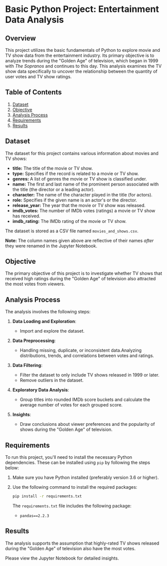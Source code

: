 # Basic Python Project: Entertainment Data Analysis

## Overview

This project utilizes the basic fundamentals of Python to explore movie and TV show data from the entertainment industry. Its primary objective is to analyze trends during the "Golden Age" of television, which began in 1999 with *The Sopranos* and continues to this day. This analysis examines the TV show data specifically to uncover the relationship between the quantity of user votes and TV show ratings. 

## Table of Contents

1. [Dataset](#dataset)
2. [Objective](#objective)
3. [Analysis Process](#analysis-process)
4. [Requirements](#requirements)
5. [Results](#results)

## Dataset <a id="dataset"></a>

The dataset for this project contains various information about movies and TV shows:

- **title:** The title of the movie or TV show. 
- **type:** Specifies if the record is related to a movie or TV show.
- **genres:** A list of genres the movie or TV show is classified under.
- **name:** The first and last name of the prominent person associated with the title (the director or a leading actor).
- **character:** The name of the character played in the title (for actors).
- **role:** Specifies if the given name is an actor's or the director.
- **release_year:** The year that the movie or TV show was released.
- **imdb_votes:** The number of IMDb votes (ratings) a movie or TV show has received.
- **imdb_rating:** The IMDb rating of the movie or TV show. 


The dataset is stored as a CSV file named `movies_and_shows.csv`. 

**Note:** The column names given above are reflective of their names *after* they were renamed in the Jupyter Notebook.

## Objective <a id="objective"></a>

The primary objective of this project is to investigate whether TV shows that received high ratings during the "Golden Age" of television also attracted the most votes from viewers.

## Analysis Process <a id="analysis-process"></a>

The analysis involves the following steps:

1. **Data Loading and Exploration**:
   - Import and explore the dataset.
   
2. **Data Preprocessing**:
   - Handling missing, duplicate, or inconsistent data.Analyzing distributions, trends, and correlations between votes and ratings.
   
3. **Data Filtering**:
   - Filter the dataset to only include TV shows released in 1999 or later.
   - Remove outliers in the dataset.
   
4. **Exploratory Data Analysis**:
   - Group titles into rounded IMDb score buckets and calculate the average number of votes for each grouped score.
   
5. **Insights**:
   - Draw conclusions about viewer preferences and the popularity of shows during the "Golden Age" of television.

## Requirements <a id="requirements"></a>

To run this project, you'll need to install the necessary Python dependencies. These can be installed using `pip` by following the steps below:

1. Make sure you have Python installed (preferably version 3.6 or higher).
2. Use the following command to install the required packages:

    ```sh
    pip install -r requirements.txt
    ```

   The `requirements.txt` file includes the following package:
   - `pandas==2.2.3`

## Results <a id="results"></a>

The analysis supports the assumption that highly-rated TV shows released during the "Golden Age" of television also have the most votes. 

Please view the Jupyter Notebook for detailed insights. 